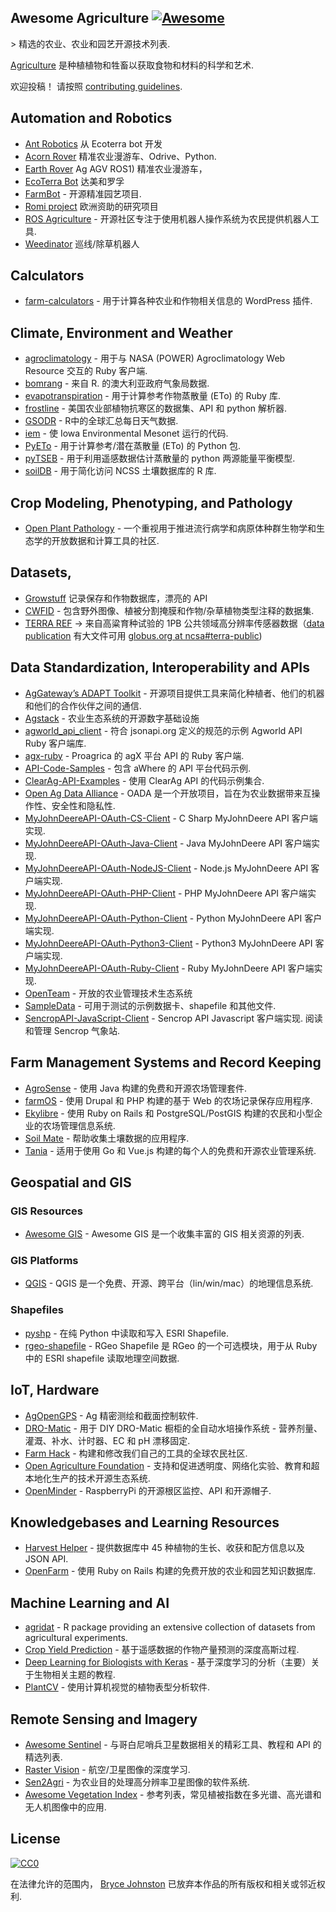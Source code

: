 <div class="github-widget" data-repo="brycejohnston/awesome-agriculture"></div>

## Awesome Agriculture [![Awesome](https://awesome.re/badge.svg)](https://awesome.re)

&gt; 精选的农业、农业和园艺开源技术列表.

[Agriculture](https://en.wikipedia.org/wiki/Agriculture) 是种植植物和牲畜以获取食物和材料的科学和艺术.

欢迎投稿！ 请按照 [contributing guidelines](https://github.com/beaorn/awesome-agriculture/blob/master/contributing.md).



## Automation and Robotics

- [Ant Robotics](https://antrobotics.de/) 从 Ecoterra bot 开发
- [Acorn Rover](https://github.com/Twisted-Fields) 精准农业漫游车、Odrive、Python.
- [Earth Rover](https://github.com/earthrover) Ag AGV ROS1) 精准农业漫游车， 
- [EcoTerra Bot](https://ecoterrabot.com/) 达美和罗孚
- [FarmBot](https://github.com/farmbot) - 开源精准园艺项目.
- [Romi project](https://media.romi-project.eu/documents/index.html) 欧洲资助的研究项目 
- [ROS Agriculture](http://rosagriculture.org/) - 开源社区专注于使用机器人操作系统为农民提供机器人工具. 
- [Weedinator](https://hackaday.io/project/53896-weedinator-2019) 巡线/除草机器人

## Calculators

- [farm-calculators](https://github.com/brycejohnston/farm-calculators) - 用于计算各种农业和作物相关信息的 WordPress 插件.

## Climate, Environment and Weather

- [agroclimatology](https://github.com/brycejohnston/agroclimatology) - 用于与 NASA (POWER) Agroclimatology Web Resource 交互的 Ruby 客户端.
- [bomrang](https://github.com/ropensci/bomrang) - 来自 R. 的澳大利亚政府气象局数据.
- [evapotranspiration](https://github.com/brycejohnston/evapotranspiration) - 用于计算参考作物蒸散量 (ETo) 的 Ruby 库.
- [frostline](https://github.com/waldoj/frostline) - 美国农业部植物抗寒区的数据集、API 和 python 解析器.
- [GSODR](https://github.com/ropensci/GSODR) - R中的全球汇总每日天气数据.
- [iem](https://github.com/akrherz/iem) - 使 Iowa Environmental Mesonet 运行的代码.
- [PyETo](https://github.com/woodcrafty/PyETo) - 用于计算参考/潜在蒸散量 (ETo) 的 Python 包.
- [pyTSEB](https://github.com/hectornieto/pyTSEB) - 用于利用遥感数据估计蒸散量的 python 两源能量平衡模型.
- [soilDB](https://github.com/ncss-tech/soilDB) - 用于简化访问 NCSS 土壤数据库的 R 库.

## Crop Modeling, Phenotyping, and Pathology

- [Open Plant Pathology](https://www.openplantpathology.org/) - 一个重视用于推进流行病学和病原体种群生物学和生态学的开放数据和计算工具的社区.

## Datasets, 
- [Growstuff](https://www.growstuff.org/crops) 记录保存和作物数据库，漂亮的 API
- [CWFID](https://github.com/cwfid/dataset) - 包含野外图像、植被分割掩膜和作物/杂草植物类型注释的数据集.
- [TERRA REF](https://terraref.org) -&gt; 来自高粱育种试验的 1PB 公共领域高分辨率传感器数据（[data publication](https://doi.org/10.5061/dryad.4b8gtht99) 有大文件可用 [globus.org at ncsa#terra-public](https://app.globus.org/file-manager?origin_id=e8feaff4-96cd-11ea-bf90-0e6cccbb0103&origin_path=%2F))

## Data Standardization, Interoperability and APIs

- [AgGateway’s ADAPT Toolkit](https://adaptframework.org) - 开源项目提供工具来简化种植者、他们的机器和他们的合作伙伴之间的通信.
- [Agstack](https://agstack.org) - 农业生态系统的开源数字基础设施
- [agworld_api_client](https://github.com/agworld/agworld_api_client) - 符合 jsonapi.org 定义的规范的示例 Agworld API Ruby 客户端库.
- [agx-ruby](https://github.com/brycejohnston/agx-ruby) - Proagrica 的 agX 平台 API 的 Ruby 客户端.
- [API-Code-Samples](https://github.com/aWhereAPI/API-Code-Samples) - 包含 aWhere 的 API 平台代码示例.
- [ClearAg-API-Examples](https://github.com/IterisClearAg/ClearAg-API-Examples) - 使用 ClearAg API 的代码示例集合.
- [Open Ag Data Alliance](https://github.com/oada) - OADA 是一个开放项目，旨在为农业数据带来互操作性、安全性和隐私性.
- [MyJohnDeereAPI-OAuth-CS-Client](https://github.com/JohnDeere/MyJohnDeereAPI-OAuth-CS-Client) - C Sharp MyJohnDeere API 客户端实现.
- [MyJohnDeereAPI-OAuth-Java-Client](https://github.com/JohnDeere/MyJohnDeereAPI-OAuth-Java-Client) - Java MyJohnDeere API 客户端实现.
- [MyJohnDeereAPI-OAuth-NodeJS-Client](https://github.com/JohnDeere/MyJohnDeereAPI-OAuth-NodeJS-Client) - Node.js MyJohnDeere API 客户端实现.
- [MyJohnDeereAPI-OAuth-PHP-Client](https://github.com/JohnDeere/MyJohnDeereAPI-OAuth-PHP-Client) - PHP MyJohnDeere API 客户端实现.
- [MyJohnDeereAPI-OAuth-Python-Client](https://github.com/JohnDeere/MyJohnDeereAPI-OAuth-Python-Client) - Python MyJohnDeere API 客户端实现.
- [MyJohnDeereAPI-OAuth-Python3-Client](https://github.com/JohnDeere/MyJohnDeereAPI-OAuth-Python3-Client) - Python3 MyJohnDeere API 客户端实现.
- [MyJohnDeereAPI-OAuth-Ruby-Client](https://github.com/JohnDeere/MyJohnDeereAPI-OAuth-Ruby-Client) - Ruby MyJohnDeere API 客户端实现.
- [OpenTeam](https://openteam.community/) - 开放的农业管理技术生态系统
- [SampleData](https://github.com/JohnDeere/SampleData) - 可用于测试的示例数据卡、shapefile 和其他文件.
- [SencropAPI-JavaScript-Client](https://github.com/sencrop/sencrop-js-api-client)  - Sencrop API Javascript 客户端实现. 阅读和管理 Sencrop 气象站.

## Farm Management Systems and Record Keeping

- [AgroSense](https://bitbucket.org/corizon/agrosense) - 使用 Java 构建的免费和开源农场管理套件.
- [farmOS](https://github.com/farmOS/farmOS) - 使用 Drupal 和 PHP 构建的基于 Web 的农场记录保存应用程序.
- [Ekylibre](https://github.com/ekylibre/ekylibre) - 使用 Ruby on Rails 和 PostgreSQL/PostGIS 构建的农民和小型企业的农场管理信息系统.
- [Soil Mate](https://github.com/Open-Source-Agriculture/soil_mate) - 帮助收集土壤数据的应用程序.
- [Tania](https://github.com/Tanibox/tania-core) - 适用于使用 Go 和 Vue.js 构建的每个人的免费和开源农业管理系统.

## Geospatial and GIS

### GIS Resources

- [Awesome GIS](https://github.com/sshuair/awesome-gis) - Awesome GIS 是一个收集丰富的 GIS 相关资源的列表.

### GIS Platforms

- [QGIS](https://qgis.org) - QGIS 是一个免费、开源、跨平台（lin/win/mac）的地理信息系统.

### Shapefiles

- [pyshp](https://github.com/GeospatialPython/pyshp) - 在纯 Python 中读取和写入 ESRI Shapefile.
- [rgeo-shapefile](https://github.com/rgeo/rgeo-shapefile) - RGeo Shapefile 是 RGeo 的一个可选模块，用于从 Ruby 中的 ESRI shapefile 读取地理空间数据.

## IoT, Hardware

- [AgOpenGPS](https://github.com/farmerbriantee/AgOpenGPS) - Ag 精密测绘和截面控制软件.
- [DRO-Matic](https://github.com/drolsen/DRO-Matic) - 用于 DIY DRO-Matic 橱柜的全自动水培操作系统 - 营养剂量、灌溉、补水、计时器、EC 和 pH 漂移固定.
- [Farm Hack](https://farmhack.org/tools) - 构建和修改我们自己的工具的全球农民社区.
- [Open Agriculture Foundation](https://github.com/OpenAgricultureFoundation) - 支持和促进透明度、网络化实验、教育和超本地化生产的技术开源生态系统.
- [OpenMinder](https://github.com/autogrow/openminder) - RaspberryPi 的开源根区监控、API 和开源帽子.

## Knowledgebases and Learning Resources

- [Harvest Helper](https://github.com/damwhit/harvest_helper) - 提供数据库中 45 种植物的生长、收获和配方信息以及 JSON API.
- [OpenFarm](https://github.com/openfarmcc/OpenFarm) - 使用 Ruby on Rails 构建的免费开放的农业和园艺知识数据库.

## Machine Learning and AI
- [agridat](https://github.com/kwstat/agridat) - R package providing an extensive collection of datasets from agricultural experiments.
- [Crop Yield Prediction](https://github.com/JiaxuanYou/crop_yield_prediction) - 基于遥感数据的作物产量预测的深度高斯过程.
- [Deep Learning for Biologists with Keras](https://github.com/totti0223/deep_learning_for_biologists_with_keras) - 基于深度学习的分析（主要）关于生物相关主题的教程.
- [PlantCV](https://github.com/danforthcenter/plantcv) - 使用计算机视觉的植物表型分析软件.

## Remote Sensing and Imagery

- [Awesome Sentinel](https://github.com/Fernerkundung/awesome-sentinel) - 与哥白尼哨兵卫星数据相关的精彩工具、教程和 API 的精选列表.
- [Raster Vision](https://github.com/azavea/raster-vision) - 航空/卫星图像的深度学习.
- [Sen2Agri](https://github.com/Sen2Agri/Sen2Agri-System) - 为农业目的处理高分辨率卫星图像的软件系统.
- [Awesome Vegetation Index](https://github.com/px39n/Awesome-Vegetation-Index) - 参考列表，常见植被指数在多光谱、高光谱和无人机图像中的应用.

## License

[![CC0](http://mirrors.creativecommons.org/presskit/buttons/88x31/svg/cc-zero.svg)](https://creativecommons.org/publicdomain/zero/1.0/)

在法律允许的范围内， [Bryce Johnston](https://github.com/brycejohnston) 已放弃本作品的所有版权和相关或邻近权利.
